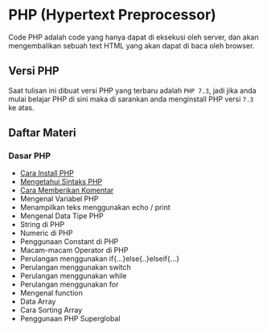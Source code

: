 # PHP (Hypertext Preprocessor)

Code PHP adalah code yang hanya dapat di eksekusi oleh server, dan akan mengembalikan sebuah text HTML yang akan dapat di baca oleh browser.

## Versi PHP

Saat tulisan ini dibuat versi PHP yang terbaru adalah `PHP 7.3`, jadi jika anda mulai belajar PHP di sini maka di sarankan anda menginstall PHP versi `7.3` ke atas.

## Daftar Materi

### Dasar PHP

- [Cara Install PHP](https://github.com/yudiandela/PHP-Hypertext-Preprocessor/tree/master/Basic/InstallPHP)
- [Mengetahui Sintaks PHP](https://github.com/yudiandela/PHP-Hypertext-Preprocessor/tree/master/Basic/SintaksPHP)
- [Cara Memberikan Komentar](https://github.com/yudiandela/PHP-Hypertext-Preprocessor/tree/master/Basic/MemberiKomentar)
- Mengenal Variabel PHP
- Menampilkan teks menggunakan echo / print
- Mengenal Data Tipe PHP
- String di PHP
- Numeric di PHP
- Penggunaan Constant di PHP
- Macam-macam Operator di PHP
- Perulangan menggunakan if{...}else{..}elseif{...}
- Perulangan menggunakan switch
- Perulangan menggunakan while
- Perulangan menggunakan for
- Mengenal function
- Data Array
- Cara Sorting Array
- Penggunaan PHP Superglobal
